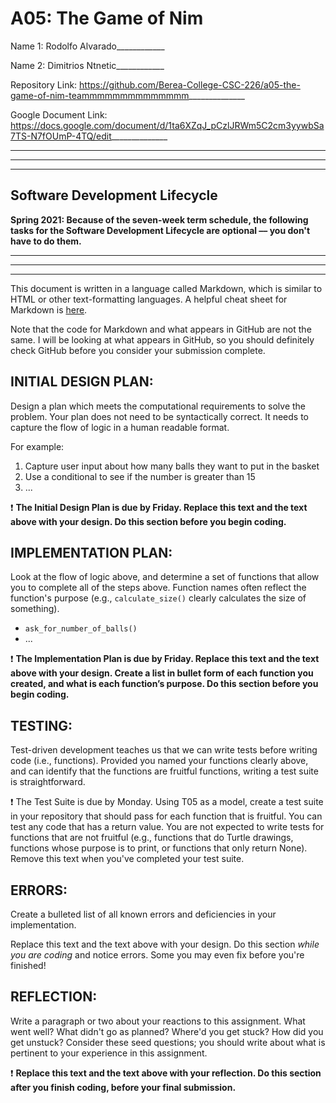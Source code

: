 # A05: The Game of Nim

Name 1: Rodolfo Alvarado____________

Name 2: Dimitrios Ntnetic____________

Repository Link: https://github.com/Berea-College-CSC-226/a05-the-game-of-nim-teammmmmmmmmmmmmm______________

Google Document Link: https://docs.google.com/document/d/1ta6XZqJ_pCzlJRWm5C2cm3yywbSa7TS-N7fOUmP-4TQ/edit______________

---
---
---

## Software Development Lifecycle ##
**Spring 2021: Because of the seven-week term schedule, the following tasks for the Software Development Lifecycle are optional –– you don't have to do them.**

---
---
---

This document is written in a language called Markdown, which is similar to HTML or other text-formatting languages. A helpful cheat sheet for Markdown is [here](https://github.com/adam-p/markdown-here/wiki/Markdown-Cheatsheet).

Note that the code for Markdown and what appears in GitHub are not the same. I will be looking at what appears in GitHub, so you should definitely check GitHub before you consider your submission complete.

## INITIAL DESIGN PLAN:

Design a plan which meets the computational requirements to solve the problem. Your plan does not need to be syntactically correct. It needs to capture the flow of logic in a human readable format.

For example:
1. Capture user input about how many balls they want to put in the basket
2. Use a conditional to see if the number is greater than 15
3. ...

:exclamation: **The Initial Design Plan is due by Friday. Replace this text and the text above with your design. Do this section before you begin coding.**

## IMPLEMENTATION PLAN:

Look at the flow of logic above, and determine a set of functions that allow you to complete all of the steps above. Function names often reflect the function's purpose (e.g., ```calculate_size()``` clearly calculates the size of something).  

- ```ask_for_number_of_balls()```
- ...

:exclamation: **The Implementation Plan is due by Friday. Replace this text and the text above with your design. Create a list in bullet form of each function you created, and what is each function’s purpose. Do this section before you begin coding.**

## TESTING:

Test-driven development teaches us that we can write tests before writing code (i.e., functions). Provided you named your functions clearly above, and can identify that the functions are fruitful functions, writing a test suite is straightforward.

:exclamation: The Test Suite is due by Monday. Using T05 as a model, create a test suite in your repository that should pass for each function that is fruitful. You can test any code that has a return value. You are not expected to write tests for functions that are not fruitful (e.g., functions that do Turtle drawings, functions whose purpose is to print, or functions that only return None). Remove this text when you've completed your test suite.

## ERRORS:

Create a bulleted list of all known errors and deficiencies in your implementation.

Replace this text and the text above with your design. Do this section *while you are coding* and notice errors. Some you may even fix before you're finished!

## REFLECTION:

Write a paragraph or two about your reactions to this assignment. What went well? What didn't go as planned? Where'd you get stuck? How did you get unstuck? Consider these seed questions; you should write about what is pertinent to your experience in this assignment.

:exclamation: **Replace this text and the text above with your reflection. Do this section after you finish coding, before your final submission.**
